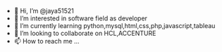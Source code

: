 - 👋 Hi, I’m @jaya51521
- 👀 I’m interested in software field as developer
- 🌱 I’m currently learning python,mysql,html,css,php,javascript,tableau
- 💞️ I’m looking to collaborate on HCL,ACCENTURE
- 📫 How to reach me ...

<!---
jaya51521/jaya51521 is a ✨ special ✨ repository because its `README.md` (this file) appears on your GitHub profile.
You can click the Preview link to take a look at your changes.
--->
